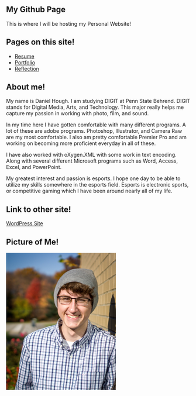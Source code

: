 ## My Github Page

This is where I will be hosting my Personal Website!

## Pages on this site!
* [Resume](resume.md)
* [Portfolio](portfolio.md)
* [Reflection](reflection.md)

## About me!

My name is Daniel Hough. I am studying DIGIT at Penn State Behrend. DIGIT stands for Digital Media, Arts, and Technology. This major really helps me capture my passion in working with photo, film, and sound.

In my time here I have gotten comfortable with many different programs. A lot of these are adobe programs. Photoshop, Illustrator, and Camera Raw  are my most comfortable. I also am pretty comfortable Premier Pro and am working on becoming more proficient everyday in all of these.

I have also worked with oXygen.XML with some work in text encoding. Along with several different Microsoft programs such as Word, Access, Excel, and PowerPoint.

My greatest interest and passion is esports. I hope one day to be able to utilize my skills somewhere in the esports field. Esports is electronic sports, or competitive gaming which I have been around nearly all of my life.

## Link to other site!

[WordPress Site](https://sites.psu.edu/dxh405/)

## Picture of Me!

<img src="Images/GnK-WMxL.jpg" alt="senior picture" width="300"/>
